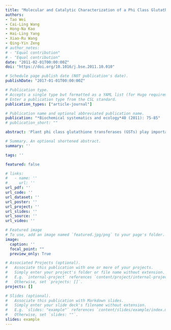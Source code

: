 ```yaml
---
title: "Molecular and Catalytic Characterization of a Phi Class Glutathione Transferase from Cathaya Argyrophylla"
authors:
- Tao Wei
- Cai-Ling Wang
- Hong-Na Kao
- Hai-Ling Yang
- Xiao-Ru Wang
- Qing-Yin Zeng
# author_notes:
# - "Equal contribution"
# - "Equal contribution"
date: "2011-02-01T00:00:00Z"
doi: "https://doi.org/10.1016/j.bse.2011.10.010" 

# Schedule page publish date (NOT publication's date).
publishDate: "2017-01-01T00:00:00Z"

# Publication type.
# Accepts a single type but formatted as a YAML list (for Hugo requirements).
# Enter a publication type from the CSL standard.
publication_types: ["article-journal"]

# Publication name and optional abbreviated publication name.
publication: "*Biochemical systematics and ecology*40 (2011): 75-85"
# publication_short: ""

abstract: 'Plant phi class glutathione transferases (GSTs) play important roles in stress tolerance and detoxification metabolism. This study reports the cloning, expression and biochemical characteristics of a phi GST gene (CaGSTF) from the endemic and endangered conifer Cathaya argyrophylla. The recombinant CaGSTF showed GSH-conjugating activity towards the substrate NED-Cl and CDNB. Kinetic analysis revealed low catalytic efficiency with a k(cat)/K-m(GSH) value of 9.82 mM(-1)S(-1). The CaGSTF proved to be a thermolabile enzyme, at 40 degrees C the enzyme's activity was nearly abolished. Site-directed mutagenesis revealed that Ser12, Lys42, Ile55, Glu67 and Ser68 of CaGSTF are critical components of glutathione-binding sites that contribute to the enzyme's catalytic activity. Compared to other plant phi GSTs and conifer tau GSTs, CaGSTF showed a narrow substrate spectrum, low catalytic efficiency and thermolability. These atypical properties suggest the enzyme may have a limited functional role in the organism's adaptation to environmental stresses in the subtropical regions.'

# Summary. An optional shortened abstract.
summary: ''

tags: ''

featured: false

# links:
#   - name: ''
#     url: ''
url_pdf: ''
url_code: ''
url_dataset: ''
url_poster: ''
url_project: ''
url_slides: ''
url_source: ''
url_video: ''

# Featured image
# To use, add an image named `featured.jpg/png` to your page's folder. 
image:
  caption: ''
  focal_point: ""
  preview_only: True

# Associated Projects (optional).
#   Associate this publication with one or more of your projects.
#   Simply enter your project's folder or file name without extension.
#   E.g. `internal-project` references `content/project/internal-project/index.md`.
#   Otherwise, set `projects: []`.
projects: []

# Slides (optional).
#   Associate this publication with Markdown slides.
#   Simply enter your slide deck's filename without extension.
#   E.g. `slides: "example"` references `content/slides/example/index.md`.
#   Otherwise, set `slides: ""`.
slides: example
---
```



